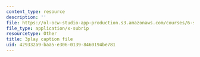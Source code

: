 ```yaml
---
content_type: resource
description: ''
file: https://ol-ocw-studio-app-production.s3.amazonaws.com/courses/6-s897-machine-learning-for-healthcare-spring-2019/429332a9baa5e30601398460194be781_shuV1tJbTU.srt
file_type: application/x-subrip
resourcetype: Other
title: 3play caption file
uid: 429332a9-baa5-e306-0139-8460194be781
---
```

